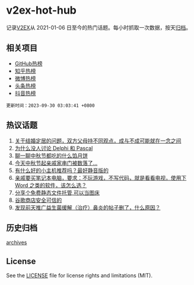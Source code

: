 # v2ex-hot-hub

 记录[V2EX](https://www.v2ex.com/)从 2021-01-06 日至今的热门话题。每小时抓取一次数据，按天[归档](archives)。
 
 ## 相关项目

- [GitHub热榜](https://github.com/snaildev/github-hot-hub)
- [知乎热榜](https://github.com/snaildev/zhihu-hot-hub)
- [微博热榜](https://github.com/snaildev/weibo-hot-hub)
- [头条热榜](https://github.com/snaildev/toutiao-hot-hub)
- [抖音热榜](https://github.com/snaildev/douyin-hot-hub)


 `更新时间：2023-09-30 03:03:41 +0800`

## 热议话题

1. [关于结婚定居的问题，双方父母持不同观点，成与不成可能就在一念之间](https://www.v2ex.com/t/978135)
1. [为什么没人讨论 Delphi 和 Pascal](https://www.v2ex.com/t/978109)
1. [聊一聊中秋节都吃的什么馅月饼](https://www.v2ex.com/t/978137)
1. [今天中秋节起亲戚家串门被数落了...](https://www.v2ex.com/t/978181)
1. [有什么好的小主机推荐吗？最好静音版的](https://www.v2ex.com/t/978101)
1. [亲戚要买笔记本电脑，要求：不玩游戏，不写代码，就是看看电视，使用下 Word 之类的软件，该怎么选？](https://www.v2ex.com/t/978178)
1. [分享个免费静态文件托管,可以当图床](https://www.v2ex.com/t/978104)
1. [谷歌商店安全可信的](https://www.v2ex.com/t/978127)
1. [发现前天推广益生菌缓解（治疗）鼻炎的帖子删了，什么原因？](https://www.v2ex.com/t/978115)

## 历史归档

[archives](archives)

## License

See the [LICENSE](LICENSE) file for license rights and limitations (MIT).
